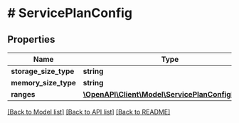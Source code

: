 # # ServicePlanConfig

## Properties

Name | Type | Description | Notes
------------ | ------------- | ------------- | -------------
**storage_size_type** | **string** |  | [optional]
**memory_size_type** | **string** |  | [optional]
**ranges** | [**\OpenAPI\Client\Model\ServicePlanConfigRanges**](ServicePlanConfigRanges.md) |  | [optional]

[[Back to Model list]](../../README.md#models) [[Back to API list]](../../README.md#endpoints) [[Back to README]](../../README.md)
